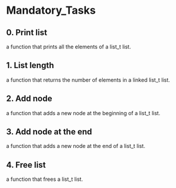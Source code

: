 <h1> Mandatory_Tasks </h1>

## 0. Print list
a function that prints all the elements of a list_t list.
## 1. List length
a function that returns the number of elements in a linked list_t list.
## 2. Add node
a function that adds a new node at the beginning of a list_t list.
## 3. Add node at the end
a function that adds a new node at the end of a list_t list.
## 4. Free list
a function that frees a list_t list.
